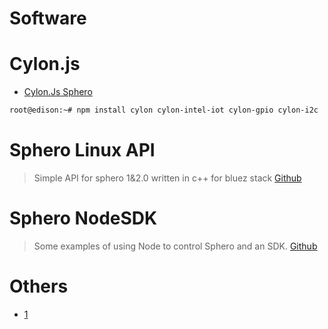 # Software

# Cylon.js

- [Cylon.Js Sphero](https://cylonjs.com/documentation/platforms/sphero/)

```sh
root@edison:~# npm install cylon cylon-intel-iot cylon-gpio cylon-i2c
```

# Sphero Linux API

> Simple API for sphero 1&2.0 written in c++ for bluez stack [Github](https://github.com/slock83/sphero-linux-api)

# Sphero NodeSDK

> Some examples of using Node to control Sphero and an SDK. [Github](https://github.com/sphero-atx/Sphero-NodeSDK)

# Others

- [1](https://medium.com/@Charlie__Gerard/control-the-sphero-with-the-leap-motion-using-node-js-ee6979c0fdcb)

